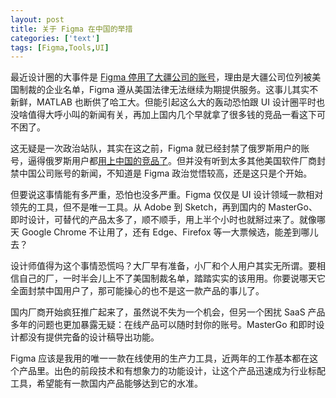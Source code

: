 ```yaml
---
layout: post
title: 关于 Figma 在中国的举措
categories: ['text']
tags: [Figma,Tools,UI]
---
```


最近设计圈的大事件是 [Figma 停用了大疆公司的账号](https://www.163.com/dy/article/H2EBA9TH0511DV4H.html)，理由是大疆公司位列被美国制裁的企业名单，Figma 遵从美国法律无法继续为期提供服务。这事儿其实不新鲜，MATLAB 也断供了哈工大。但能引起这么大的轰动恐怕跟 UI 设计圈平时也没啥值得大呼小叫的新闻有关，再加上国内几个早就拿了很多钱的竞品一看这下可不困了。

这无疑是一次政治站队，其实在这之前，Figma 就已经封禁了俄罗斯用户的账号，逼得俄罗斯用户都[用上中国的竞品了](https://twitter.com/t0ri333/status/1502740198219681792)。但并没有听到太多其他美国软件厂商封禁中国公司账号的新闻，不知道是 Figma 政治觉悟较高，还是这只是个开始。

但要说这事情能有多严重，恐怕也没多严重。Figma 仅仅是 UI 设计领域一款相对领先的工具，但不是唯一工具。从 Adobe 到 Sketch，再到国内的 MasterGo、即时设计，可替代的产品太多了，顺不顺手，用上半个小时也就掰过来了。就像哪天 Google Chrome 不让用了，还有 Edge、Firefox 等一大票候选，能差到哪儿去？

设计师值得为这个事情恐慌吗？大厂早有准备，小厂和个人用户其实无所谓。要相信自己的厂，一时半会儿上不了美国制裁名单，踏踏实实的该用用。你要说哪天它全面封禁中国用户了，那可能操心的也不是这一款产品的事儿了。

国内厂商开始疯狂推广起来了，虽然说不失为一个机会，但另一个困扰 SaaS 产品多年的问题也更加暴露无疑：在线产品可以随时封你的账号。MasterGo 和即时设计都没有提供完备的设计稿导出功能。

Figma 应该是我用的唯一一款在线使用的生产力工具，近两年的工作基本都在这个产品里。出色的前段技术和有想象力的功能设计，让这个产品迅速成为行业标配工具，希望能有一款国内产品能够达到它的水准。